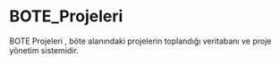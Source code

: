 # BOTE_Projeleri
BOTE Projeleri , böte alanındaki projelerin toplandığı veritabanı ve proje yönetim sistemidir.
